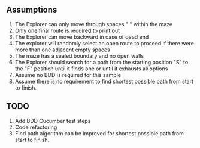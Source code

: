 ## Assumptions

1. The Explorer can only move through spaces " " within the maze
2. Only one final route is required to print out
3. The Explorer can move backward in case of dead end
4. The explorer will randomly select an open route to proceed if there were more than one adjacent empty spaces
5. The maze has a sealed boundary and no open walls
6. The Explorer should search for a path from the starting position "S" to the "F" position until it finds one or until it exhausts all options
7. Assume no BDD is required for this sample
8. Assume there is no requirement to find shortest possible path from start to finish.


## TODO

1. Add BDD Cucumber test steps
2. Code refactoring
3. Find path algorithm can be improved for shortest possible path from start to finish.
 
